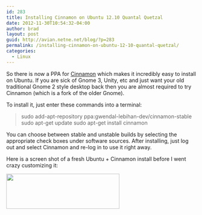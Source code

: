 ```yaml
---
id: 283
title: Installing Cinnamon on Ubuntu 12.10 Quantal Quetzal
date: 2012-11-30T10:54:32-04:00
author: brad
layout: post
guid: http://avian.netne.net/blog/?p=283
permalink: /installing-cinnamon-on-ubuntu-12-10-quantal-quetzal/
categories:
  - Linux
---
```

So there is now a PPA for [Cinnamon](http://cinnamon.linuxmint.com/ "Cinnamon") which makes it incredibly easy to install on Ubuntu. If you are sick of Gnome 3, Unity, etc and just want your old traditional Gnome 2 style desktop back then you are almost required to try Cinnamon (which is a fork of the older Gnome).

To install it, just enter these commands into a terminal:

> sudo add-apt-repository ppa:gwendal-lebihan-dev/cinnamon-stable
> sudo apt-get update
> sudo apt-get install cinnamon

You can choose between stable and unstable builds by selecting the appropriate check boxes under software sources. After installing, just log out and select Cinnamon and re-log in to use it right away.

Here is a screen shot of a fresh Ubuntu + Cinnamon install before I went crazy customizing it:

<img class="alignnone size-medium" title="Ubuntu  Screenshot with Cinnamon" src="/images/2012/11/Screenshot-from-2012-11-30-114227.png" alt="" width="300" height="93" />
